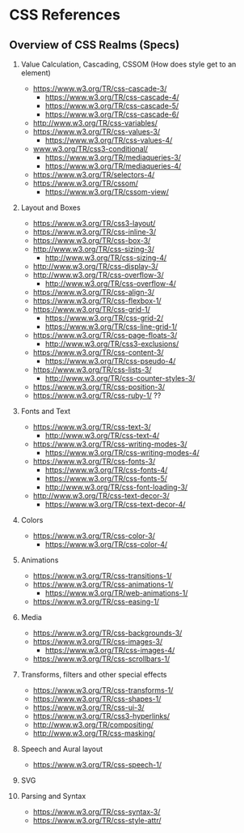 
# CSS References

## Overview of CSS Realms (Specs)
1. Value Calculation, Cascading, CSSOM (How does style get to an element)
    - https://www.w3.org/TR/css-cascade-3/
        - https://www.w3.org/TR/css-cascade-4/
        - https://www.w3.org/TR/css-cascade-5/
        - https://www.w3.org/TR/css-cascade-6/
    - http://www.w3.org/TR/css-variables/
    - https://www.w3.org/TR/css-values-3/
        - https://www.w3.org/TR/css-values-4/
    - www.w3.org/TR/css3-conditional/
        - https://www.w3.org/TR/mediaqueries-3/
        - https://www.w3.org/TR/mediaqueries-4/
    - https://www.w3.org/TR/selectors-4/
    - https://www.w3.org/TR/cssom/
        - https://www.w3.org/TR/cssom-view/
    
2. Layout and Boxes
    - https://www.w3.org/TR/css3-layout/
    - https://www.w3.org/TR/css-inline-3/
    - https://www.w3.org/TR/css-box-3/
    - http://www.w3.org/TR/css-sizing-3/
        - http://www.w3.org/TR/css-sizing-4/
    - http://www.w3.org/TR/css-display-3/
    - http://www.w3.org/TR/css-overflow-3/
        - http://www.w3.org/TR/css-overflow-4/
    - https://www.w3.org/TR/css-align-3/
    - https://www.w3.org/TR/css-flexbox-1/
    - https://www.w3.org/TR/css-grid-1/
        - https://www.w3.org/TR/css-grid-2/
        - https://www.w3.org/TR/css-line-grid-1/
    - https://www.w3.org/TR/css-page-floats-3/
        - http://www.w3.org/TR/css3-exclusions/
    - https://www.w3.org/TR/css-content-3/
        - https://www.w3.org/TR/css-pseudo-4/
    - https://www.w3.org/TR/css-lists-3/
        - http://www.w3.org/TR/css-counter-styles-3/
    - https://www.w3.org/TR/css-position-3/
    - https://www.w3.org/TR/css-ruby-1/ ??
3. Fonts and Text
    - https://www.w3.org/TR/css-text-3/
        - http://www.w3.org/TR/css-text-4/
    - https://www.w3.org/TR/css-writing-modes-3/
        - https://www.w3.org/TR/css-writing-modes-4/
    - https://www.w3.org/TR/css-fonts-3/
        - https://www.w3.org/TR/css-fonts-4/
        - https://www.w3.org/TR/css-fonts-5/
        - http://www.w3.org/TR/css-font-loading-3/
    - http://www.w3.org/TR/css-text-decor-3/
        - https://www.w3.org/TR/css-text-decor-4/
4. Colors
    - https://www.w3.org/TR/css-color-3/
        - https://www.w3.org/TR/css-color-4/
5. Animations
    - https://www.w3.org/TR/css-transitions-1/
    - https://www.w3.org/TR/css-animations-1/
        - https://www.w3.org/TR/web-animations-1/
    - https://www.w3.org/TR/css-easing-1/
6. Media
    - https://www.w3.org/TR/css-backgrounds-3/
    - https://www.w3.org/TR/css-images-3/
        - https://www.w3.org/TR/css-images-4/
    - https://www.w3.org/TR/css-scrollbars-1/
7. Transforms, filters and other special effects
    - https://www.w3.org/TR/css-transforms-1/
    - https://www.w3.org/TR/css-shapes-1/
    - https://www.w3.org/TR/css-ui-3/
    - https://www.w3.org/TR/css3-hyperlinks/
    - http://www.w3.org/TR/compositing/
    - http://www.w3.org/TR/css-masking/
8. Speech and Aural layout
    - https://www.w3.org/TR/css-speech-1/
9. SVG
10. Parsing and Syntax
    - https://www.w3.org/TR/css-syntax-3/
    - https://www.w3.org/TR/css-style-attr/
